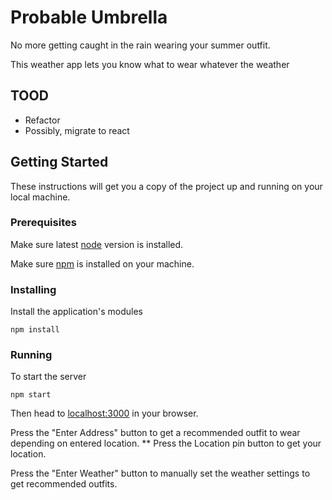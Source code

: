 # Probable Umbrella

No more getting caught in the rain wearing your summer outfit. 

This weather app lets you know what to wear whatever the weather

## TOOD
* Refactor
* Possibly, migrate to react

## Getting Started

These instructions will get you a copy of the project up and running on your local machine.

### Prerequisites

Make sure latest [node](https://nodejs.org/en/) version is installed.

Make sure [npm](https://www.npmjs.com/) is installed on your machine.



### Installing


Install the application's modules

```
npm install
```

### Running

To start the server

```
npm start
```

Then head to [localhost:3000](localhost:3000) in your browser.

Press the "Enter Address" button to get a recommended outfit to wear depending on entered location.
** Press the Location pin button to get your location.

Press the "Enter Weather" button to manually set the weather settings to get recommended outfits.
